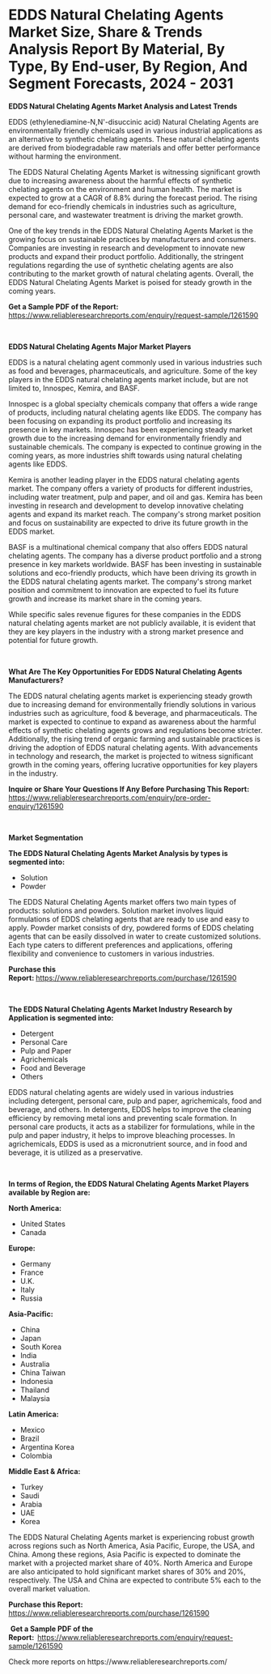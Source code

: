 <p><h1>EDDS Natural Chelating Agents Market Size, Share & Trends Analysis Report By Material, By Type, By End-user, By Region, And Segment Forecasts, 2024 - 2031</h1></p><p><strong>EDDS Natural Chelating Agents Market Analysis and Latest Trends</strong></p>
<p><p>EDDS (ethylenediamine-N,N'-disuccinic acid) Natural Chelating Agents are environmentally friendly chemicals used in various industrial applications as an alternative to synthetic chelating agents. These natural chelating agents are derived from biodegradable raw materials and offer better performance without harming the environment.</p><p>The EDDS Natural Chelating Agents Market is witnessing significant growth due to increasing awareness about the harmful effects of synthetic chelating agents on the environment and human health. The market is expected to grow at a CAGR of 8.8% during the forecast period. The rising demand for eco-friendly chemicals in industries such as agriculture, personal care, and wastewater treatment is driving the market growth.</p><p>One of the key trends in the EDDS Natural Chelating Agents Market is the growing focus on sustainable practices by manufacturers and consumers. Companies are investing in research and development to innovate new products and expand their product portfolio. Additionally, the stringent regulations regarding the use of synthetic chelating agents are also contributing to the market growth of natural chelating agents. Overall, the EDDS Natural Chelating Agents Market is poised for steady growth in the coming years.</p></p>
<p><strong>Get a Sample PDF of the Report:&nbsp;</strong> <a href="https://www.reliableresearchreports.com/enquiry/request-sample/1261590">https://www.reliableresearchreports.com/enquiry/request-sample/1261590</a></p>
<p>&nbsp;</p>
<p><strong>EDDS Natural Chelating Agents Major Market Players</strong></p>
<p><p>EDDS is a natural chelating agent commonly used in various industries such as food and beverages, pharmaceuticals, and agriculture. Some of the key players in the EDDS natural chelating agents market include, but are not limited to, Innospec, Kemira, and BASF.</p><p>Innospec is a global specialty chemicals company that offers a wide range of products, including natural chelating agents like EDDS. The company has been focusing on expanding its product portfolio and increasing its presence in key markets. Innospec has been experiencing steady market growth due to the increasing demand for environmentally friendly and sustainable chemicals. The company is expected to continue growing in the coming years, as more industries shift towards using natural chelating agents like EDDS.</p><p>Kemira is another leading player in the EDDS natural chelating agents market. The company offers a variety of products for different industries, including water treatment, pulp and paper, and oil and gas. Kemira has been investing in research and development to develop innovative chelating agents and expand its market reach. The company's strong market position and focus on sustainability are expected to drive its future growth in the EDDS market.</p><p>BASF is a multinational chemical company that also offers EDDS natural chelating agents. The company has a diverse product portfolio and a strong presence in key markets worldwide. BASF has been investing in sustainable solutions and eco-friendly products, which have been driving its growth in the EDDS natural chelating agents market. The company's strong market position and commitment to innovation are expected to fuel its future growth and increase its market share in the coming years.</p><p>While specific sales revenue figures for these companies in the EDDS natural chelating agents market are not publicly available, it is evident that they are key players in the industry with a strong market presence and potential for future growth.</p></p>
<p>&nbsp;</p>
<p><strong>What Are The Key Opportunities For EDDS Natural Chelating Agents Manufacturers?</strong></p>
<p><p>The EDDS natural chelating agents market is experiencing steady growth due to increasing demand for environmentally friendly solutions in various industries such as agriculture, food & beverage, and pharmaceuticals. The market is expected to continue to expand as awareness about the harmful effects of synthetic chelating agents grows and regulations become stricter. Additionally, the rising trend of organic farming and sustainable practices is driving the adoption of EDDS natural chelating agents. With advancements in technology and research, the market is projected to witness significant growth in the coming years, offering lucrative opportunities for key players in the industry.</p></p>
<p><strong>Inquire or Share Your Questions If Any Before Purchasing This Report:</strong> <a href="https://www.reliableresearchreports.com/enquiry/pre-order-enquiry/1261590">https://www.reliableresearchreports.com/enquiry/pre-order-enquiry/1261590</a></p>
<p>&nbsp;</p>
<p><strong>Market Segmentation</strong></p>
<p><strong>The EDDS Natural Chelating Agents Market Analysis by types is segmented into:</strong></p>
<p><ul><li>Solution</li><li>Powder</li></ul></p>
<p><p>The EDDS Natural Chelating Agents market offers two main types of products: solutions and powders. Solution market involves liquid formulations of EDDS chelating agents that are ready to use and easy to apply. Powder market consists of dry, powdered forms of EDDS chelating agents that can be easily dissolved in water to create customized solutions. Each type caters to different preferences and applications, offering flexibility and convenience to customers in various industries.</p></p>
<p><strong>Purchase this Report:&nbsp;</strong><a href="https://www.reliableresearchreports.com/purchase/1261590">https://www.reliableresearchreports.com/purchase/1261590</a></p>
<p>&nbsp;</p>
<p><strong>The EDDS Natural Chelating Agents Market Industry Research by Application is segmented into:</strong></p>
<p><ul><li>Detergent</li><li>Personal Care</li><li>Pulp and Paper</li><li>Agrichemicals</li><li>Food and Beverage</li><li>Others</li></ul></p>
<p><p>EDDS natural chelating agents are widely used in various industries including detergent, personal care, pulp and paper, agrichemicals, food and beverage, and others. In detergents, EDDS helps to improve the cleaning efficiency by removing metal ions and preventing scale formation. In personal care products, it acts as a stabilizer for formulations, while in the pulp and paper industry, it helps to improve bleaching processes. In agrichemicals, EDDS is used as a micronutrient source, and in food and beverage, it is utilized as a preservative.</p></p>
<p>&nbsp;</p>
<p><strong>In terms of Region, the EDDS Natural Chelating Agents Market Players available by Region are:</strong></p>
<p>
    <p> <strong> North America: </strong>
        <ul>
            <li>United States</li>
            <li>Canada</li>
        </ul>
        </p> 
    <p> <strong> Europe: </strong>
        <ul>
            <li>Germany</li>
            <li>France</li>
            <li>U.K.</li>
            <li>Italy</li>
            <li>Russia</li>
        </ul>
        </p> 
    <p> <strong> Asia-Pacific: </strong>
        <ul>
            <li>China</li>
            <li>Japan</li>
            <li>South Korea</li>
            <li>India</li>
            <li>Australia</li>
            <li>China Taiwan</li>
            <li>Indonesia</li>
            <li>Thailand</li>
            <li>Malaysia</li>
        </ul>
        </p> 
    <p> <strong> Latin America: </strong>
        <ul>
            <li>Mexico</li>
            <li>Brazil</li>
            <li>Argentina Korea</li>
            <li>Colombia</li>
        </ul>
        </p> 
    <p> <strong> Middle East & Africa: </strong>
        <ul>
            <li>Turkey</li>
            <li>Saudi</li>
            <li>Arabia</li>
            <li>UAE</li>
            <li>Korea</li>
        </ul>
    </p>
    </p>
<p><p>The EDDS Natural Chelating Agents market is experiencing robust growth across regions such as North America, Asia Pacific, Europe, the USA, and China. Among these regions, Asia Pacific is expected to dominate the market with a projected market share of 40%. North America and Europe are also anticipated to hold significant market shares of 30% and 20%, respectively. The USA and China are expected to contribute 5% each to the overall market valuation.</p></p>
<p><strong>Purchase this Report: </strong><a href="https://www.reliableresearchreports.com/purchase/1261590">https://www.reliableresearchreports.com/purchase/1261590</a></p>
<p>&nbsp;<strong>Get a Sample PDF of the Report:&nbsp;&nbsp;</strong><a href="https://www.reliableresearchreports.com/enquiry/request-sample/1261590">https://www.reliableresearchreports.com/enquiry/request-sample/1261590</a></p>
<p><strong></strong></p>
<p>Check more reports on https://www.reliableresearchreports.com/</p>